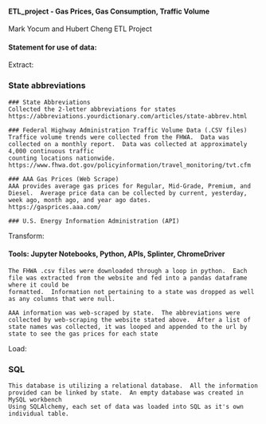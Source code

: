 #### ETL_project - Gas Prices, Gas Consumption, Traffic Volume
Mark Yocum and Hubert Cheng ETL Project

#### Statement for use of data:



Extract:

### State abbreviations

    ### State Abbreviations
    Collected the 2-letter abbreviations for states 
    https://abbreviations.yourdictionary.com/articles/state-abbrev.html

    ### Federal Highway Administration Traffic Volume Data (.CSV files)
    Traffice volume trends were collected from the FHWA.  Data was collected on a monthly report.  Data was collected at approximately 4,000 continuous traffic
    counting locations nationwide. 
    https://www.fhwa.dot.gov/policyinformation/travel_monitoring/tvt.cfm

    ### AAA Gas Prices (Web Scrape)
    AAA provides average gas prices for Regular, Mid-Grade, Premium, and Diesel.  Average price data can be collected by current, yesterday, week ago, month ago, and year ago dates.
    https://gasprices.aaa.com/

    ### U.S. Energy Information Administration (API)


Transform:

#### Tools: Jupyter Notebooks, Python, APIs, Splinter, ChromeDriver
    The FHWA .csv files were downloaded through a loop in python.  Each file was extracted from the website and fed into a pandas dataframe where it could be 
    formatted.  Information not pertaining to a state was dropped as well as any columns that were null.  

    AAA information was web-scraped by state.  The abbreviations were collected by web-scraping the website stated above.  After a list of state names was collected, it was looped and appended to the url by state to see the gas prices for each state


Load:

### SQL
    This database is utilizing a relational database.  All the information provided can be linked by state.  An empty database was created in MySQL workbench
    Using SQLAlchemy, each set of data was loaded into SQL as it's own individual table.


